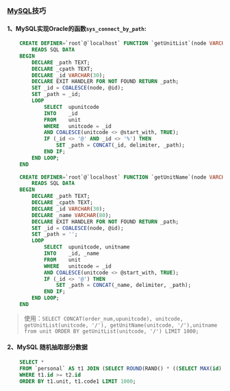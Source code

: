 ### [MySQL](http://dev.mysql.com/doc/refman/5.7/en/)技巧
#### 1、MySQL实现Oracle的函数`sys_connect_by_path`:
```SQL
    CREATE DEFINER=`root`@`localhost` FUNCTION `getUnitList`(node VARCHAR(30), delimiter TEXT) RETURNS text CHARSET utf8
        READS SQL DATA
    BEGIN
    	DECLARE _path TEXT;
    	DECLARE _cpath TEXT;
    	DECLARE _id VARCHAR(30);
    	DECLARE EXIT HANDLER FOR NOT FOUND RETURN _path;
    	SET _id = COALESCE(node, @id);
    	SET _path = _id;
    	LOOP
    		SELECT  upunitcode
    		INTO    _id
    		FROM    unit
    		WHERE   unitcode = _id
    		AND COALESCE(unitcode <> @start_with, TRUE);
    		IF (_id <> '@' AND _id <> '%') THEN
    			SET _path = CONCAT(_id, delimiter, _path);
    		END IF;
    	END LOOP;
    END
    
    CREATE DEFINER=`root`@`localhost` FUNCTION `getUnitName`(node VARCHAR(30), delimiter TEXT) RETURNS text CHARSET utf8
        READS SQL DATA
    BEGIN
    	DECLARE _path TEXT;
    	DECLARE _cpath TEXT;
    	DECLARE _id VARCHAR(30);
    	DECLARE _name VARCHAR(80);
    	DECLARE EXIT HANDLER FOR NOT FOUND RETURN _path;
    	SET _id = COALESCE(node, @id);
    	SET _path = '';
    	LOOP
    		SELECT  upunitcode, unitname
    		INTO    _id, _name
    		FROM    unit
    		WHERE   unitcode = _id
    		AND COALESCE(unitcode <> @start_with, TRUE);
    		IF (_id <> '@') THEN
    			SET _path = CONCAT(_name, delimiter, _path);
    		END IF;
    	END LOOP;
    END
```
>使用：`SELECT CONCAT(order_num,upunitcode), unitcode, getUnitList(unitcode, '/'), getUnitName(unitcode, '/'),unitname from unit ORDER BY getUnitList(unitcode, '/') LIMIT 1000;`

#### 2、MySQL 随机抽取部分数据
```SQL
    SELECT * 
    FROM `personal` AS t1 JOIN (SELECT ROUND(RAND() * ((SELECT MAX(id) FROM `personal`)-(SELECT MIN(id) FROM `personal`))+(SELECT MIN(id) FROM `personal`)) AS id) AS t2 
    WHERE t1.id >= t2.id 
    ORDER BY t1.unit, t1.code1 LIMIT 1000;
```